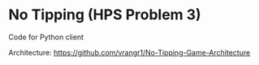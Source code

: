 # No Tipping (HPS Problem 3)

Code for Python client


Architecture: https://github.com/vrangr1/No-Tipping-Game-Architecture
